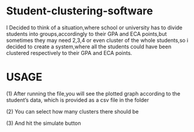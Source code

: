 # Student-clustering-software

I Decided to think of a situation,where school or university has to divide students into
groups,accordingly to their GPA and ECA points,but sometimes they may need 2,3,4 or
even cluster of the whole students,so i decided to create a system,where all the students
could have been clustered respectively to their GPA and ECA points.

# USAGE
(1) After running the file,you will see the plotted graph according to the student’s data,
    which is provided as a csv file in the folder

(2) You can select how many clusters there should be

(3) And hit the simulate button
